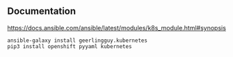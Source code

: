 

## Documentation
https://docs.ansible.com/ansible/latest/modules/k8s_module.html#synopsis


```
ansible-galaxy install geerlingguy.kubernetes
pip3 install openshift pyyaml kubernetes 
```
